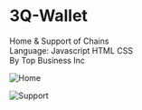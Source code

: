 # 3Q-Wallet  
Home & Support of Chains  
Language: Javascript HTML CSS   
By Top Business Inc


![Home](https://github.com/junlin0902/3Q-Wallet/assets/118623321/9dcec1f0-ad65-4026-8c6c-5f4e82a3d5c6)
 
![Support](https://github.com/junlin0902/3Q-Wallet/assets/118623321/d93dcb15-f8ab-4e65-a13e-10f15ba0bc2d)
